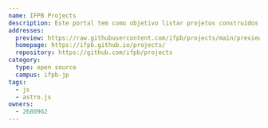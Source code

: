 ```yaml
---
name: IFPB Projects
description: Este portal tem como objetivo listar projetos construídos pelos alunos do IFPB.
addresses:
  preview: https://raw.githubusercontent.com/ifpb/projects/main/preview.png
  homepage: https://ifpb.github.io/projects/
  repository: https://github.com/ifpb/projects
category:
  type: open source
  campus: ifpb-jp
tags:
  - js
  - astro.js
owners:
  - 2680962
---
```

